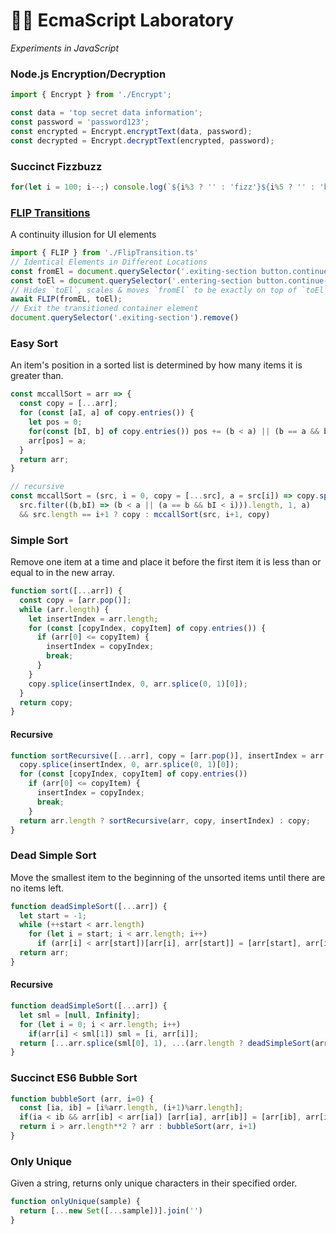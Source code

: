 # 👩‍🔬 EcmaScript Laboratory
<em>Experiments in JavaScript</em>

### Node.js Encryption/Decryption
```typescript
import { Encrypt } from './Encrypt';

const data = 'top secret data information';
const password = 'password123';
const encrypted = Encrypt.encryptText(data, password);
const decrypted = Encrypt.decryptText(encrypted, password);
```

### Succinct Fizzbuzz
```javascript
for(let i = 100; i--;) console.log(`${i%3 ? '' : 'fizz'}${i%5 ? '' : 'buzz'}` || i)
```

### [FLIP Transitions](https://aerotwist.com/blog/flip-your-animations/)
A continuity illusion for UI elements
```javascript
import { FLIP } from './FlipTransition.ts'
// Identical Elements in Different Locations
const fromEl = document.querySelector('.exiting-section button.continue-btn');
const toEl = document.querySelector('.entering-section button.continue-btn');
// Hides `toEl`, scales & moves `fromEl` to be exactly on top of `toEl`, then unhides `toEl` and hides `fromEl`
await FLIP(fromEL, toEl);
// Exit the transitioned container element
document.querySelector('.exiting-section').remove()
```

### Easy Sort
An item's position in a sorted list is determined by how many items it is greater than.
```javascript
const mccallSort = arr => {
  const copy = [...arr];
  for (const [aI, a] of copy.entries()) {
    let pos = 0;
    for(const [bI, b] of copy.entries()) pos += (b < a) || (b == a && bI < aI)
    arr[pos] = a;
  }
  return arr;
}

// recursive
const mccallSort = (src, i = 0, copy = [...src], a = src[i]) => copy.splice(
  src.filter((b,bI) => (b < a || (a == b && bI < i))).length, 1, a) 
  && src.length == i+1 ? copy : mccallSort(src, i+1, copy)
```

### Simple Sort
Remove one item at a time and place it before the first item it is less than or equal to in the new array.
```javascript 
function sort([...arr]) {
  const copy = [arr.pop()];
  while (arr.length) {
    let insertIndex = arr.length;
    for (const [copyIndex, copyItem] of copy.entries()) {
      if (arr[0] <= copyItem) {
        insertIndex = copyIndex;
        break;
      }
    }
    copy.splice(insertIndex, 0, arr.splice(0, 1)[0]);
  }
  return copy;
}
```

#### Recursive
```javascript
function sortRecursive([...arr], copy = [arr.pop()], insertIndex = arr.length) {
  copy.splice(insertIndex, 0, arr.splice(0, 1)[0]);
  for (const [copyIndex, copyItem] of copy.entries())
    if (arr[0] <= copyItem) {
      insertIndex = copyIndex;
      break;
    }
  return arr.length ? sortRecursive(arr, copy, insertIndex) : copy;
}
```

### Dead Simple Sort
Move the smallest item to the beginning of the unsorted items until there are no items left.
```javascript
function deadSimpleSort([...arr]) {
  let start = -1;
  while (++start < arr.length)
    for (let i = start; i < arr.length; i++)
      if (arr[i] < arr[start])[arr[i], arr[start]] = [arr[start], arr[i]];
  return arr;
}
```
#### Recursive
```javascript
function deadSimpleSort([...arr]) {
  let sml = [null, Infinity];
  for (let i = 0; i < arr.length; i++)
    if(arr[i] < sml[1]) sml = [i, arr[i]];
  return [...arr.splice(sml[0], 1), ...(arr.length ? deadSimpleSort(arr) : [])]
}
```

### Succinct ES6 Bubble Sort
```javascript
function bubbleSort (arr, i=0) {
  const [ia, ib] = [i%arr.length, (i+1)%arr.length];
  if(ia < ib && arr[ib] < arr[ia]) [arr[ia], arr[ib]] = [arr[ib], arr[ia]];
  return i > arr.length**2 ? arr : bubbleSort(arr, i+1)
}
```

### Only Unique
Given a string, returns only unique characters in their specified order.
```javascript
function onlyUnique(sample) {
  return [...new Set([...sample])].join('')
}
```
